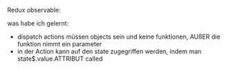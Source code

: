Redux observable:

was habe ich gelernt: 
- dispatch actions müssen objects sein und keine funktionen, AUßER die funktion nimmt ein parameter 
- in der Action kann auf den state zugegriffen werden, indem man state$.value.ATTRIBUT called
